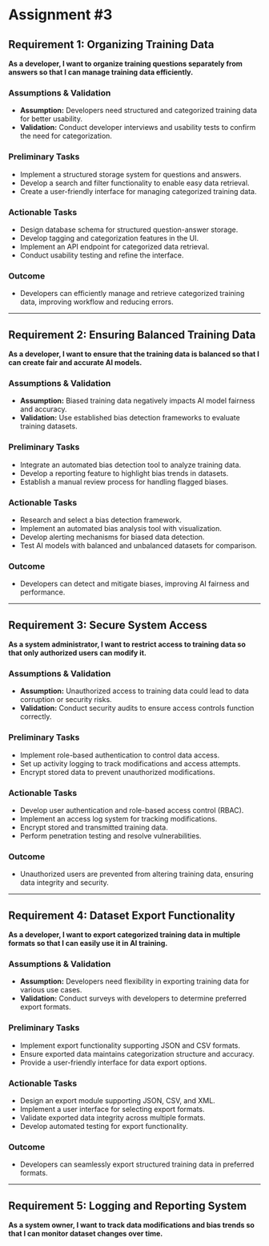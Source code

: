 # Assignment #3

## Requirement 1: Organizing Training Data
**As a developer, I want to organize training questions separately from answers so that I can manage training data efficiently.**

### Assumptions & Validation
- **Assumption:** Developers need structured and categorized training data for better usability.
- **Validation:** Conduct developer interviews and usability tests to confirm the need for categorization.

### Preliminary Tasks
- Implement a structured storage system for questions and answers.
- Develop a search and filter functionality to enable easy data retrieval.
- Create a user-friendly interface for managing categorized training data.

### Actionable Tasks
- Design database schema for structured question-answer storage.
- Develop tagging and categorization features in the UI.
- Implement an API endpoint for categorized data retrieval.
- Conduct usability testing and refine the interface.

### Outcome
- Developers can efficiently manage and retrieve categorized training data, improving workflow and reducing errors.

---

## Requirement 2: Ensuring Balanced Training Data
**As a developer, I want to ensure that the training data is balanced so that I can create fair and accurate AI models.**

### Assumptions & Validation
- **Assumption:** Biased training data negatively impacts AI model fairness and accuracy.
- **Validation:** Use established bias detection frameworks to evaluate training datasets.

### Preliminary Tasks
- Integrate an automated bias detection tool to analyze training data.
- Develop a reporting feature to highlight bias trends in datasets.
- Establish a manual review process for handling flagged biases.

### Actionable Tasks
- Research and select a bias detection framework.
- Implement an automated bias analysis tool with visualization.
- Develop alerting mechanisms for biased data detection.
- Test AI models with balanced and unbalanced datasets for comparison.

### Outcome
- Developers can detect and mitigate biases, improving AI fairness and performance.

---


## Requirement 3: Secure System Access
**As a system administrator, I want to restrict access to training data so that only authorized users can modify it.**

### Assumptions & Validation
- **Assumption:** Unauthorized access to training data could lead to data corruption or security risks.
- **Validation:** Conduct security audits to ensure access controls function correctly.

### Preliminary Tasks
- Implement role-based authentication to control data access.
- Set up activity logging to track modifications and access attempts.
- Encrypt stored data to prevent unauthorized modifications.

### Actionable Tasks
- Develop user authentication and role-based access control (RBAC).
- Implement an access log system for tracking modifications.
- Encrypt stored and transmitted training data.
- Perform penetration testing and resolve vulnerabilities.

### Outcome
- Unauthorized users are prevented from altering training data, ensuring data integrity and security.

---


## Requirement 4: Dataset Export Functionality
**As a developer, I want to export categorized training data in multiple formats so that I can easily use it in AI training.**

### Assumptions & Validation
- **Assumption:** Developers need flexibility in exporting training data for various use cases.
- **Validation:** Conduct surveys with developers to determine preferred export formats.

### Preliminary Tasks
- Implement export functionality supporting JSON and CSV formats.
- Ensure exported data maintains categorization structure and accuracy.
- Provide a user-friendly interface for data export options.

### Actionable Tasks
- Design an export module supporting JSON, CSV, and XML.
- Implement a user interface for selecting export formats.
- Validate exported data integrity across multiple formats.
- Develop automated testing for export functionality.

### Outcome
- Developers can seamlessly export structured training data in preferred formats.

---


## Requirement 5: Logging and Reporting System
**As a system owner, I want to track data modifications and bias trends so that I can monitor dataset changes over time.**
